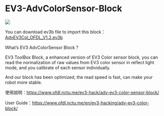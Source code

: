 # EV3-AdvColorSensor-Block
![](https://i0.wp.com/www.ofdl.nctu.me/wp-content/uploads/2020/01/EV3_AdvCol_OFDL.jpg?w=592&ssl=1)

You can download ev3b file to import this block：[AdvEV3Col_OFDL_V1.2.ev3b](https://github.com/a10036gt/EV3-AdvColorSensor-Block/releases/download/1.2/AdvEV3Col_OFDL_V1.2.ev3b)

What’s EV3 AdvColorSensor Block？

EV3 ToolBox Block, a enhanced version of EV3 Color sensor block, you can read the normalization of raw values from EV3 color sensor in reflect light mode, and you calibrate of each sensor individually.

And our block has been optimized, the read speed is fast, can make your robot more stable.

使用說明：https://www.ofdl.nctu.me/ev3-hack/adv-ev3-color-sensor-block/

User Guide：https://www.ofdl.nctu.me/en/ev3-hacking/adv-ev3-color-block/
